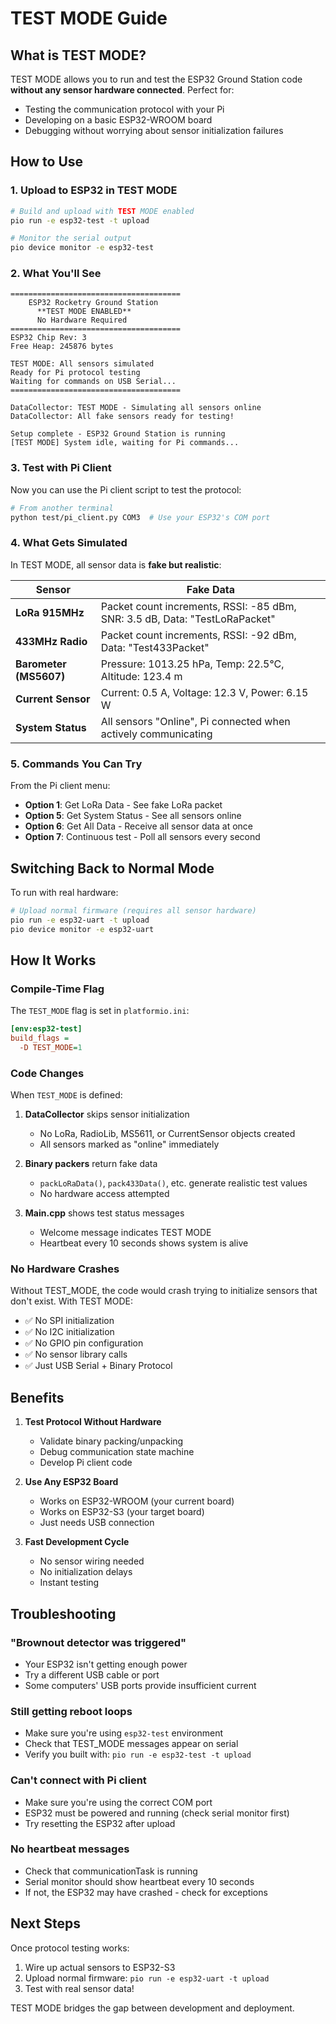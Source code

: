 # TEST MODE Guide

## What is TEST MODE?

TEST MODE allows you to run and test the ESP32 Ground Station code **without any sensor hardware connected**. Perfect for:
- Testing the communication protocol with your Pi
- Developing on a basic ESP32-WROOM board
- Debugging without worrying about sensor initialization failures

## How to Use

### 1. Upload to ESP32 in TEST MODE

```bash
# Build and upload with TEST MODE enabled
pio run -e esp32-test -t upload

# Monitor the serial output
pio device monitor -e esp32-test
```

### 2. What You'll See

```
======================================
    ESP32 Rocketry Ground Station
      **TEST MODE ENABLED**
      No Hardware Required
======================================
ESP32 Chip Rev: 3
Free Heap: 245876 bytes

TEST MODE: All sensors simulated
Ready for Pi protocol testing
Waiting for commands on USB Serial...
======================================

DataCollector: TEST MODE - Simulating all sensors online
DataCollector: All fake sensors ready for testing!

Setup complete - ESP32 Ground Station is running
[TEST MODE] System idle, waiting for Pi commands...
```

### 3. Test with Pi Client

Now you can use the Pi client script to test the protocol:

```bash
# From another terminal
python test/pi_client.py COM3  # Use your ESP32's COM port
```

### 4. What Gets Simulated

In TEST MODE, all sensor data is **fake but realistic**:

| Sensor | Fake Data |
|--------|-----------|
| **LoRa 915MHz** | Packet count increments, RSSI: -85 dBm, SNR: 3.5 dB, Data: "TestLoRaPacket" |
| **433MHz Radio** | Packet count increments, RSSI: -92 dBm, Data: "Test433Packet" |
| **Barometer (MS5607)** | Pressure: 1013.25 hPa, Temp: 22.5°C, Altitude: 123.4 m |
| **Current Sensor** | Current: 0.5 A, Voltage: 12.3 V, Power: 6.15 W |
| **System Status** | All sensors "Online", Pi connected when actively communicating |

### 5. Commands You Can Try

From the Pi client menu:
- **Option 1**: Get LoRa Data - See fake LoRa packet
- **Option 5**: Get System Status - See all sensors online
- **Option 6**: Get All Data - Receive all sensor data at once
- **Option 7**: Continuous test - Poll all sensors every second

## Switching Back to Normal Mode

To run with real hardware:

```bash
# Upload normal firmware (requires all sensor hardware)
pio run -e esp32-uart -t upload
pio device monitor -e esp32-uart
```

## How It Works

### Compile-Time Flag

The `TEST_MODE` flag is set in `platformio.ini`:

```ini
[env:esp32-test]
build_flags =
  -D TEST_MODE=1
```

### Code Changes

When `TEST_MODE` is defined:

1. **DataCollector** skips sensor initialization
   - No LoRa, RadioLib, MS5611, or CurrentSensor objects created
   - All sensors marked as "online" immediately

2. **Binary packers** return fake data
   - `packLoRaData()`, `pack433Data()`, etc. generate realistic test values
   - No hardware access attempted

3. **Main.cpp** shows test status messages
   - Welcome message indicates TEST MODE
   - Heartbeat every 10 seconds shows system is alive

### No Hardware Crashes

Without TEST_MODE, the code would crash trying to initialize sensors that don't exist. With TEST MODE:
- ✅ No SPI initialization
- ✅ No I2C initialization
- ✅ No GPIO pin configuration
- ✅ No sensor library calls
- ✅ Just USB Serial + Binary Protocol

## Benefits

1. **Test Protocol Without Hardware**
   - Validate binary packing/unpacking
   - Debug communication state machine
   - Develop Pi client code

2. **Use Any ESP32 Board**
   - Works on ESP32-WROOM (your current board)
   - Works on ESP32-S3 (your target board)
   - Just needs USB connection

3. **Fast Development Cycle**
   - No sensor wiring needed
   - No initialization delays
   - Instant testing

## Troubleshooting

### "Brownout detector was triggered"
- Your ESP32 isn't getting enough power
- Try a different USB cable or port
- Some computers' USB ports provide insufficient current

### Still getting reboot loops
- Make sure you're using `esp32-test` environment
- Check that TEST_MODE messages appear on serial
- Verify you built with: `pio run -e esp32-test -t upload`

### Can't connect with Pi client
- Make sure you're using the correct COM port
- ESP32 must be powered and running (check serial monitor first)
- Try resetting the ESP32 after upload

### No heartbeat messages
- Check that communicationTask is running
- Serial monitor should show heartbeat every 10 seconds
- If not, the ESP32 may have crashed - check for exceptions

## Next Steps

Once protocol testing works:
1. Wire up actual sensors to ESP32-S3
2. Upload normal firmware: `pio run -e esp32-uart -t upload`
3. Test with real sensor data!

TEST MODE bridges the gap between development and deployment.
